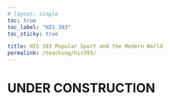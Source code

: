 ```yaml
---
# layout: single
toc: true
toc_label: "HIS 393"
toc_sticky: true

title: HIS 393 Popular Sport and the Modern World
permalink: /teaching/his393/
---
```


# UNDER CONSTRUCTION